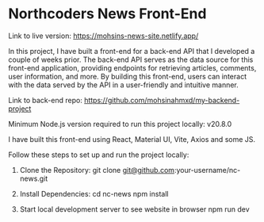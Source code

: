 # Northcoders News Front-End

Link to live version: https://mohsins-news-site.netlify.app/

In this project, I have built a front-end for a back-end API that I developed a couple of weeks prior. The back-end API serves as the data source for this front-end application, providing endpoints for retrieving articles, comments, user information, and more. By building this front-end, users can interact with the data served by the API in a user-friendly and intuitive manner.

Link to back-end repo: https://github.com/mohsinahmxd/my-backend-project

Minimum Node.js version required to run this project locally: v20.8.0

I have built this front-end using React, Material UI, Vite, Axios and some JS.

Follow these steps to set up and run the project locally:

1. Clone the Repository:
   git clone git@github.com:your-username/nc-news.git

2. Install Dependencies:
   cd nc-news
   npm install

3. Start local development server to see website in browser
   npm run dev
